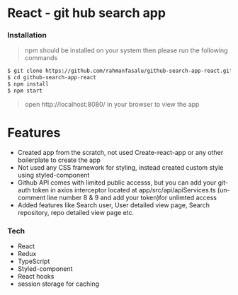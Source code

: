# React - git hub search app

### Installation

> npm should be installed on your system
> then please run the following commands

```sh
$ git clone https://github.com/rahmanfasalu/github-search-app-react.git
$ cd github-search-app-react
$ npm install
$ npm start
```

> open http://localhost:8080/ in your browser to view the app

# Features

- Created app from the scratch, not used Create-react-app or any other boilerplate to create the app
- Not used any CSS framework for styling, instead created custom style using styled-component
- Github API comes with limited public accesss, but you can add your git-auth token in axios interceptor located at app/src/api/apiServices.ts (un-comment line number 8 & 9 and add your token)for unlimted access
- Added features like Search user, User detailed view page, Search repository, repo detailed view page etc.

### Tech

- React
- Redux
- TypeScript
- Styled-component
- React hooks
- session storage for caching

